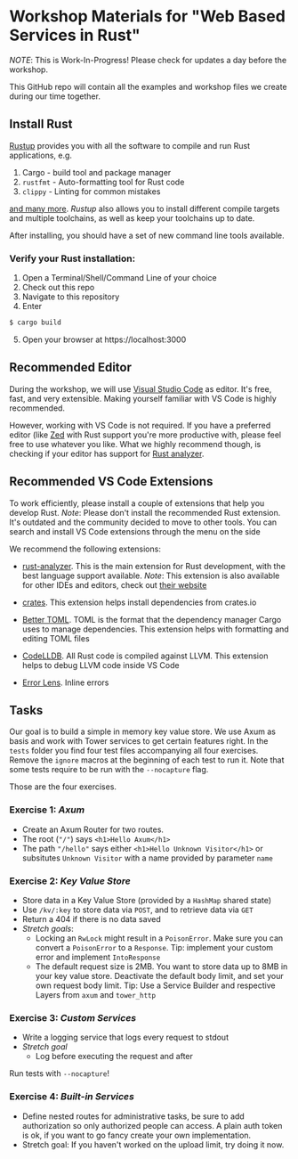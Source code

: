 # Workshop Materials for "Web Based Services in Rust"

*NOTE*: This is Work-In-Progress! Please check for updates a day before the workshop.

This GitHub repo will contain all the examples and workshop files we create during our time together.

## Install Rust

[Rustup](https://rustup.rs) provides you with all the software to compile and run Rust applications, e.g.

1. Cargo - build tool and package manager
2. `rustfmt` - Auto-formatting tool for Rust code
3. `clippy` - Linting for common mistakes

[and many more](https://rust-lang.github.io/rustup-components-history/). *Rustup* also allows you to install different compile targets and multiple toolchains, as well as keep your toolchains up to date.

After installing, you should have a set of new command line tools available.

### Verify your Rust installation:

1. Open a Terminal/Shell/Command Line of your choice
2. Check out this repo
3. Navigate to this repository
4. Enter

```bash
$ cargo build
```
5. Open your browser at https://localhost:3000

## Recommended Editor

During the workshop, we will use [Visual Studio Code](https://code.visualstudio.com/) as editor. It's free, fast, and very extensible. Making yourself familiar with VS Code is highly recommended.

However, working with VS Code is not required. If you have a preferred editor (like [Zed](https://zed.dev) with Rust support you're more productive with, please feel free to use whatever you like. What we highly recommend though, is checking if your editor has support for [Rust analyzer](https://rust-analyzer.github.io/).


## Recommended VS Code Extensions

To work efficiently, please install a couple of extensions that help you develop Rust. *Note*: Please don't install the recommended Rust extension. It's outdated and the community decided to move to other tools. You can search and install VS Code extensions through the menu on the side

We recommend the following extensions:

- [rust-analyzer](https://marketplace.visualstudio.com/items?itemName=matklad.rust-analyzer). This is the main extension for Rust development, with the best language support available. *Note*: This extension is also available for other IDEs and editors, check out [their website](https://rust-analyzer.github.io/)

- [crates](https://marketplace.visualstudio.com/items?itemName=serayuzgur.crates). This extension helps install dependencies from crates.io

- [Better TOML](https://marketplace.visualstudio.com/items?itemName=bungcip.better-toml). TOML is the format that the dependency manager Cargo uses to manage dependencies. This extension helps with formatting and editing TOML files

- [CodeLLDB](https://marketplace.visualstudio.com/items?itemName=vadimcn.vscode-lldb). All Rust code is compiled against LLVM. This extension helps to debug LLVM code inside VS Code

- [Error Lens](https://marketplace.visualstudio.com/items?itemName=usernamehw.errorlens). Inline errors

## Tasks

Our goal is to build a simple in memory key value store. We use Axum as basis and work with Tower services to get certain features right. In the `tests` folder you find four test files accompanying all four exercises. Remove the `ignore` macros at the beginning of each test to run it. Note that some tests require to be run with the `--nocapture` flag.

Those are the four exercises.

### Exercise 1: *Axum*

- Create an Axum Router for two routes.
- The root (`"/"`) says `<h1>Hello Axum</h1>`
- The path `"/hello"` says either `<h1>Hello Unknown Visitor</h1>` or subsitutes `Unknown Visitor` with a name provided by parameter `name`

### Exercise 2: *Key Value Store*

- Store data in a Key Value Store (provided by a `HashMap` shared state)
- Use `/kv/:key` to store data via `POST`, and to retrieve data via `GET`
- Return a 404 if there is no data saved
- *Stretch goals*:
  - Locking an `RwLock` might result in a `PoisonError`. Make sure you can convert a `PoisonError` to a `Response`. Tip: implement your custom error and implement `IntoResponse`
  - The default request size is 2MB. You want to store data up to 8MB in your key value store. Deactivate the default body limit, and set your own request body limit. Tip: Use a Service Builder and respective Layers from `axum` and `tower_http`

### Exercise 3: *Custom Services*
- Write a logging service that logs every request to stdout
- *Stretch goal*
  - Log before executing the request and after

Run tests with `--nocapture`!

### Exercise 4: *Built-in Services*
- Define nested routes for administrative tasks, be sure to add authorization so only authorized people can access. A plain auth token is ok, if you want to go fancy create your own implementation.
- Stretch goal: If you haven't worked on the upload limit, try doing it now.
